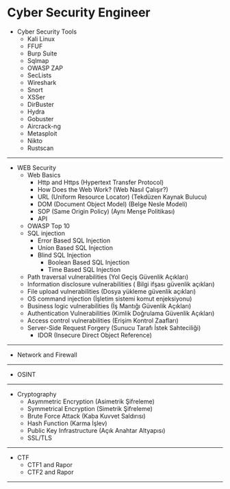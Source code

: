 # Cyber Security Engineer

- Cyber Security Tools
   - Kali Linux
   - FFUF
   - Burp Suite
   - Sqlmap
   - OWASP ZAP
   - SecLists
   - Wireshark
   - Snort
   - XSSer
   - DirBuster
   - Hydra
   - Gobuster
   - Aircrack-ng
   - Metasploit
   - Nikto
   - Rustscan

-------------------------------------

- WEB Security
   - Web Basics 
      - Http and Https (Hypertext Transfer Protocol)
      - How Does the Web Work? (Web Nasıl Çalışır?)
      - URL (Uniform Resource Locator) (Tekdüzen Kaynak Bulucu)
      - DOM (Document Object Model) (Belge Nesle Modeli)
      - SOP (Same Origin Policy) (Aynı Menşe Politikası)
      - API 
   - OWASP Top 10
   - SQL injection
      - Error Based SQL Injection
      - Union Based SQL Injection
      - Blind SQL Injection
         - Boolean Based SQL Injection
         - Time Based SQL Injection
   - Path traversal vulnerabilities (Yol Geçiş Güvenlik Açıkları)
   - Information disclosure vulnerabilities ( Bilgi ifşası güvenlik açıkları)
   - File upload vulnerabilities (Dosya yükleme güvenlik açıkları)
   - OS command injection (İşletim sistemi komut enjeksiyonu)
   - Business logic vulnerabilities (İş Mantığı Güvenlik Açıkları)
   - Authentication Vulnerabilities (Kimlik Doğrulama Güvenlik Açıkları)
   - Access control vulnerabilities (Erişim Kontrol Zaafları)
   - Server-Side Request Forgery (Sunucu Tarafı İstek Sahteciliği)
      - IDOR (Insecure Direct Object Reference)

-------------------------------------

- Network and Firewall

-------------------------------------

- OSINT

-------------------------------------

- Cryptography
   - Asymmetric Encryption (Asimetrik Şifreleme)
   - Symmetrical Encryption (Simetrik Şifreleme)
   - Brute Force Attack (Kaba Kuvvet Saldırısı)
   - Hash Function (Karma İşlev)
   - Public Key Infrastructure (Açık Anahtar Altyapısı)
   - SSL/TLS 

-------------------------------------

- CTF
   - CTF1 and Rapor
   - CTF2 and Rapor
 
-------------------------------------

